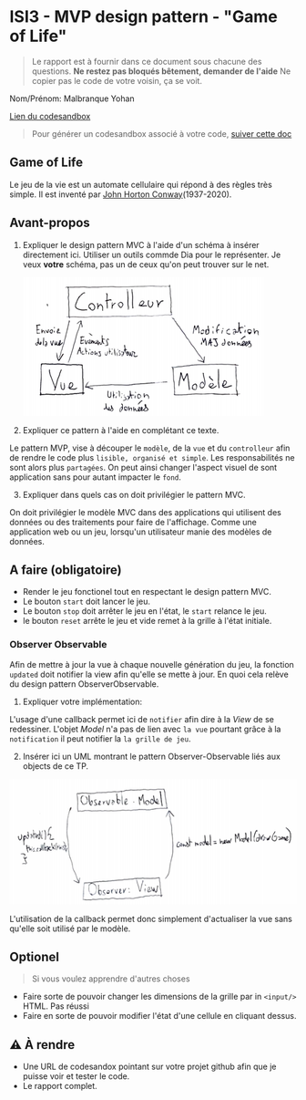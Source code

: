 # ISI3 - MVP design pattern - "Game of Life"

> Le rapport est à fournir dans ce document sous chacune des questions.
> **Ne restez pas bloqués bêtement, demander de l'aide**
> Ne copier pas le code de votre voisin, ça se voit.

Nom/Prénom: Malbranque Yohan

[Lien du codesandbox](https://codesandbox.io/s/hardcore-tree-1gzlq)

> Pour générer un codesandbox associé à votre code, [suiver cette doc](https://codesandbox.io/docs/importing#import-from-github)

## Game of Life

Le jeu de la vie est un automate cellulaire qui répond à des règles très simple.
Il est inventé par [John Horton Conway](https://fr.wikipedia.org/wiki/John_Horton_Conway)(1937-2020).

## Avant-propos

1. Expliquer le design pattern MVC à l'aide d'un schéma à insérer directement ici.
   Utiliser un outils commde Dia pour le représenter. Je veux **votre** schéma, pas un de ceux qu'on peut trouver sur le net.

   ![diagramme mvc](/src/img/diagramme_mvc.PNG)

2. Expliquer ce pattern à l'aide en complétant ce texte.

Le pattern MVP, vise à découper le `modèle`, de la `vue` et du `controlleur` afin de rendre le code plus `lisible, organisé et simple`.
Les responsabilités ne sont alors plus `partagées`.
On peut ainsi changer l'aspect visuel de sont application sans pour autant impacter le `fond`.

3. Expliquer dans quels cas on doit privilégier le pattern MVC.

On doit privilégier le modèle MVC dans des applications qui utilisent des données ou des traitements pour faire de l'affichage. Comme une application web ou un jeu, lorsqu'un utilisateur manie des modèles de données.

## A faire (obligatoire)

- Render le jeu fonctionel tout en respectant le design pattern MVC.
- Le bouton `start` doit lancer le jeu.
- Le bouton `stop` doit arrêter le jeu en l'état, le `start` relance le jeu.
- le bouton `reset` arrête le jeu et vide remet à la grille à l'état initiale.

### Observer Observable

Afin de mettre à jour la vue à chaque nouvelle génération du jeu, la fonction `updated` doit notifier la view afin qu'elle se mette à jour.
En quoi cela relève du design pattern ObserverObservable.

1. Expliquer votre implémentation:

L'usage d'une callback permet ici de `notifier` afin dire à la _View_ de se redessiner.
L'objet _Model_ n'a pas de lien avec `la vue` pourtant grâce à la `notification` il peut notifier la `la grille de jeu`.

2. Insérer ici un UML montrant le pattern Observer-Observable liés aux objects de ce TP.

![diagramme callback](/src/img/diagramme_callback.PNG)

L'utilisation de la callback permet donc simplement d'actualiser la vue sans qu'elle soit utilisé par le modèle.

## Optionel

> Si vous voulez apprendre d'autres choses

- Faire sorte de pouvoir changer les dimensions de la grille par in `<input/>` HTML.
  Pas réussi
- Faire en sorte de pouvoir modifier l'état d'une cellule en cliquant dessus.

## :warning: À rendre

- Une URL de codesandox pointant sur votre projet github afin que je puisse voir et tester le code.
- Le rapport complet.
